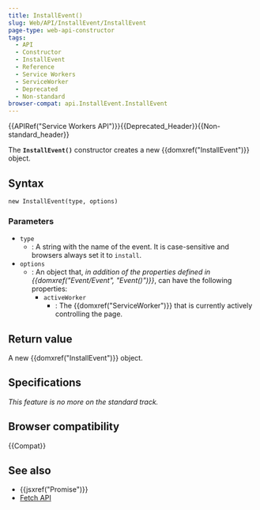 ```yaml
---
title: InstallEvent()
slug: Web/API/InstallEvent/InstallEvent
page-type: web-api-constructor
tags:
  - API
  - Constructor
  - InstallEvent
  - Reference
  - Service Workers
  - ServiceWorker
  - Deprecated
  - Non-standard
browser-compat: api.InstallEvent.InstallEvent
---
```


{{APIRef("Service Workers API")}}{{Deprecated_Header}}{{Non-standard_header}}

The **`InstallEvent()`** constructor creates a new {{domxref("InstallEvent")}} object.

## Syntax

```js-nolint
new InstallEvent(type, options)
```

### Parameters

- `type`
  - : A string with the name of the event.
    It is case-sensitive and browsers always set it to `install`.
- `options`
  - : An object that, _in addition of the properties defined in {{domxref("Event/Event", "Event()")}}_, can have the following properties:
    - `activeWorker`
      - : The {{domxref("ServiceWorker")}} that is currently actively controlling the page.

## Return value

A new {{domxref("InstallEvent")}} object.

## Specifications

_This feature is no more on the standard track._

## Browser compatibility

{{Compat}}

## See also

- {{jsxref("Promise")}}
- [Fetch API](/en-US/docs/Web/API/Fetch_API)

